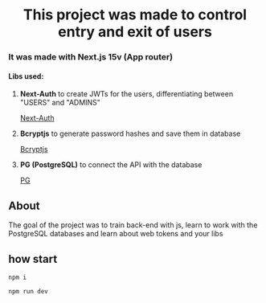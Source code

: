 <center><h1>This project was made to control entry and exit of users</h1></center>
<h3>It was made with Next.js 15v (App router) </h3>
<h4>Libs used: </h4>
<ol>
  <li><p><strong>Next-Auth</strong> to create JWTs for the users, differentiating between "USERS" and "ADMINS"</p><a href="https://next-auth.js.org/">Next-Auth</a></li>
  <li><p><strong>Bcryptjs</strong> to generate password hashes and save them in database</p><a href="https://www.npmjs.com/package/bcryptjs">Bcryptjs</a></li>
  <li><p><strong>PG (PostgreSQL)</strong> to connect the API with the database</p><a href="https://node-postgres.com">PG</a></li>
</ol>
<h2>About</h2>
<p>The goal of the project was to train back-end with js, learn to work with the PostgreSQL databases and learn about web tokens and your libs</p>
<h2>how start</h2>
<pre><code>npm i</code></pre>

<pre><code>npm run dev</code></pre>